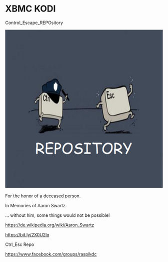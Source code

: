 # XBMC KODI 
Control_Escape_REPOsitory

![Repo-logo](https://github.com/KDC-Community/kdc_git_repo/blob/master/icon.png)


For the honor of a deceased person.

In Memories of Aaron Swartz.

... without him, some things would not be possible!

https://de.wikipedia.org/wiki/Aaron_Swartz

https://bit.ly/2X0U2lq



Ctrl_Esc Repo

https://www.facebook.com/groups/raspikdc

